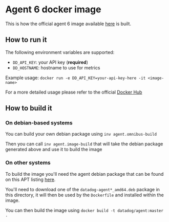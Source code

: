 # Agent 6 docker image

This is how the official agent 6 image available [here](https://hub.docker.com/r/datadog/agent/) is built.

## How to run it

The following environment variables are supported:

- `DD_API_KEY`: your API key (**required**)
- `DD_HOSTNAME`: hostname to use for metrics

Example usage: `docker run -e DD_API_KEY=your-api-key-here -it <image-name>`

For a more detailed usage please refer to the official [Docker Hub](https://hub.docker.com/r/datadog/agent/)

## How to build it

### On debian-based systems

You can build your own debian package using `inv agent.omnibus-build`

Then you can call `inv agent.image-build` that will take the debian package generated above and use it to build the image

### On other systems

To build the image you'll need the agent debian package that can be found on this APT listing [here](https://s3.amazonaws.com/apt-agent6.datad0g.com).

You'll need to download one of the `datadog-agent*_amd64.deb` package in this directory, it will then be used by the `Dockerfile` and installed within the image.

You can then build the image using `docker build -t datadog/agent:master .`
